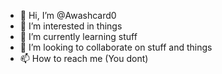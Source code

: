 - 👋 Hi, I’m @Awashcard0
- 👀 I’m interested in things
- 🌱 I’m currently learning stuff
- 💞️ I’m looking to collaborate on stuff and things
- 📫 How to reach me (You dont)

<!---
Awashcard0/Awashcard0 is a ✨ special ✨ repository because its `README.md` (this file) appears on your GitHub profile.
You can click the Preview link to take a look at your changes.
--->
